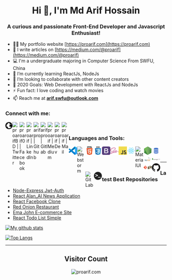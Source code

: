<h1 align="center">Hi 👋, I'm Md Arif Hossain</h1>
<h3 align="center">A curious and passionate Front-End Developer and Javascript Enthusiast!</h3>

- 👨‍💻 My portfolio website [https://proarif.com](https://proarif.com)
- 📝 I write articles on [https://medium.com/@proarif](https://medium.com/@proarif)
- 💻 I'm a undergraduate majoring in Computer Science From SWFU, China
- 🌱 I’m currently learning ReactJs, NodeJs
- 👯 I’m looking to collaborate with other content creators
- 🥅 2020 Goals: Web Development with ReactJs and NodeJs
- ⚡ Fun fact: I love coding and watch movies
- 📫 Reach me at **arif.swfu@outlook.com**

### Connect with me:
[<img align="left" alt="proarif.com" width="22px" src="https://raw.githubusercontent.com/iconic/open-iconic/master/svg/globe.svg" />](https://proarif.com)
[<img align="left" alt="proarifBD | Twitter" width="22px" src="https://cdn.jsdelivr.net/npm/simple-icons@v3/icons/twitter.svg" />](https://twitter.com/proarifBD)
[<img align="left" alt="proarif0 | Facebook" width="22px" src="https://cdn.jsdelivr.net/npm/simple-icons@v3/icons/facebook.svg" />](https://www.facebook.com/proarif0)
[<img align="left" alt="proarif | LinkedIn" width="22px" src="https://cdn.jsdelivr.net/npm/simple-icons@v3/icons/linkedin.svg" />](https://linkedin.com/in/proarif)
[<img align="left" alt="arifpro | Github" width="22px" src="https://cdn.jsdelivr.net/npm/simple-icons@v3/icons/github.svg" />](https://github.com/arifpro)
[<img align="left" alt="arifpro | Gitlab" width="22px" src="https://cdn.jsdelivr.net/npm/simple-icons@v3/icons/gitlab.svg" />](https://gitlab.com/arifpro)
[<img align="left" alt="proarif | Medium" width="22px" src="https://cdn.jsdelivr.net/npm/simple-icons@v3/icons/medium.svg" />](https://medium.com/@proarif)
[<img align="left" alt="proarif | Dev" width="22px" src="https://cdn.jsdelivr.net/npm/simple-icons@v3/icons/dev-dot-to.svg" />](https://dev.to/proarif)
[<img align="left" alt="proarif | Mail" width="22px" src="https://cdn.jsdelivr.net/npm/simple-icons@v3/icons/gmail.svg" />](mailto:arif.swfu@outlook.com)

<br />

### Languages and Tools:
[<img align="left" alt="Visual Studio Code" width="26px" src="https://raw.githubusercontent.com/github/explore/master/topics/visual-studio-code/visual-studio-code.png" />](https://proarif.com)
[<img align="left" alt="Webstorm" width="26px" src="https://cdn.jsdelivr.net/npm/simple-icons@3.6.0/icons/webstorm.svg" />](https://proarif.com)
[<img align="left" alt="HTML5" width="26px" src="https://raw.githubusercontent.com/github/explore/master/topics/html/html.png" />](https://proarif.com)
[<img align="left" alt="CSS3" width="26px" src="https://raw.githubusercontent.com/github/explore/master/topics/css/css.png" />](https://proarif.com)
[<img align="left" alt="Bootstrap" width="26px" src="https://raw.githubusercontent.com/github/explore/master/topics/bootstrap/bootstrap.png" />](https://proarif.com)
[<img align="left" alt="Sass" width="26px" src="https://raw.githubusercontent.com/github/explore/master/topics/sass/sass.png" />](https://proarif.com)
[<img align="left" alt="JavaScript" width="26px" src="https://raw.githubusercontent.com/github/explore/master/topics/javascript/javascript.png" />](https://proarif.com)
[<img align="left" alt="ReactJs" width="26px" src="https://raw.githubusercontent.com/github/explore/master/topics/react/react.png" />](https://proarif.com)
[<img align="left" alt="MaterialUI" width="26px" src="https://cdn.jsdelivr.net/npm/simple-icons@3.6.0/icons/material-ui.svg" />](https://proarif.com)
<!-- [<img align="left" alt="Gatsby" width="26px" src="https://raw.githubusercontent.com/github/explore/master/topics/gatsby/gatsby.png" />](https://proarif.com) -->
<!-- [<img align="left" alt="GraphQL" width="26px" src="https://raw.githubusercontent.com/github/explore/master/topics/graphql/graphql.png" />](https://proarif.com) -->
[<img align="left" alt="Node.js" width="26px" src="https://raw.githubusercontent.com/github/explore/master/topics/nodejs/nodejs.png" />](https://proarif.com)
<!-- [<img align="left" alt="Deno" width="26px" src="https://raw.githubusercontent.com/github/explore/master/topics/deno/deno.png" />](https://proarif.com) -->
[<img align="left" alt="SQL" width="26px" src="https://raw.githubusercontent.com/github/explore/master/topics/sql/sql.png" />](https://proarif.com)
[<img align="left" alt="MySQL" width="26px" src="https://raw.githubusercontent.com/github/explore/master/topics/mysql/mysql.png" />](https://proarif.com)
[<img align="left" alt="MongoDB" width="26px" src="https://raw.githubusercontent.com/github/explore/master/topics/mongodb/mongodb.png" />](https://proarif.com)
[<img align="left" alt="Git" width="26px" src="https://raw.githubusercontent.com/github/explore/master/topics/git/git.png" />](https://proarif.com)
[<img align="left" alt="GitHub" width="26px" src="https://raw.githubusercontent.com/github/explore/master/topics/github/github.png" />](https://proarif.com)
[<img align="left" alt="GitLab" width="26px" src="https://cdn.jsdelivr.net/npm/simple-icons@v3/icons/gitlab.svg" />](https://proarif.com)
[<img align="left" alt="Terminal" width="26px" src="https://raw.githubusercontent.com/github/explore/master/topics/terminal/terminal.png" />](https://proarif.com)

<br />
<br />

---

### Latest Best Repositories
- [Node-Express Jwt-Auth](https://github.com/arifpro/node-express-jwt-auth)
- [React Alan_AI News Application](https://github.com/arifpro/react-alan_ai-news_application)
- [React Facebook Clone](https://github.com/arifpro/react-facebook-clone)
- [Red Onion Restaurant](https://github.com/arifpro/restaurant-red-onion)
- [Ema John E-commerce Site](https://github.com/arifpro/ema-john-simple)
- [React Todo List Simple](https://github.com/arifpro/react-todo-list-simple)

[![My github stats](https://github-readme-stats.vercel.app/api?username=arifpro&count_private=true&show_icons=true&hide_border=true)](https://github.com/arifpro)

[![Top Langs](https://github-readme-stats.vercel.app/api/top-langs/?username=arifpro&layout=compact&hide_border=true)](https://github.com/arifpro)

---

<h2 align="center">Visitor Count</h2>
<p align="center">
  <img align="center" alt="proarif.com" width="40%" src="https://profile-counter.glitch.me/arifpro/count.svg" />
</p>
